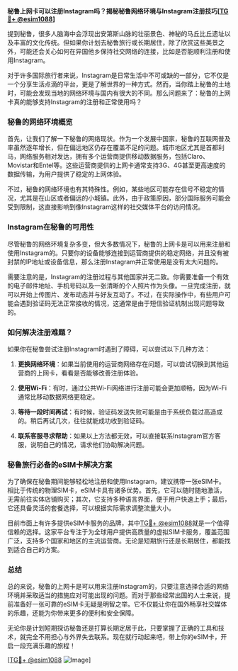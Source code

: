 **秘鲁上网卡可以注册Instagram吗？揭秘秘鲁网络环境与Instagram注册技巧[[TG💪+ @esim1088](https://t.me/s/esim1088)]**

提到秘鲁，很多人脑海中会浮现出安第斯山脉的壮丽景色、神秘的马丘比丘遗址以及丰富的文化传统。但如果你计划去秘鲁旅行或长期居住，除了欣赏这些美景之外，可能还会关心如何在异国他乡保持社交网络的连接，比如是否能顺利注册和使用Instagram。

对于许多国际旅行者来说，Instagram是日常生活中不可或缺的一部分，它不仅是一个分享生活点滴的平台，更是了解世界的一种方式。然而，当你踏上秘鲁的土地时，可能会发现当地的网络环境与国内有很大的不同。那么问题来了：秘鲁的上网卡真的能够支持Instagram的注册和正常使用吗？

### 秘鲁的网络环境概览

首先，让我们了解一下秘鲁的网络现状。作为一个发展中国家，秘鲁的互联网普及率虽然逐年增长，但在偏远地区仍存在覆盖不足的问题。城市地区尤其是首都利马，网络服务相对发达，拥有多个运营商提供移动数据服务，包括Claro、Movistar和Entel等。这些运营商提供的上网卡通常支持3G、4G甚至更高速度的数据传输，为用户提供了稳定的上网体验。

不过，秘鲁的网络环境也有其特殊性。例如，某些地区可能存在信号不稳定的情况，尤其是在山区或者偏远的小城镇。此外，由于政策原因，部分国际服务可能会受到限制，这直接影响到像Instagram这样的社交媒体平台的访问情况。

### Instagram在秘鲁的可用性

尽管秘鲁的网络环境复杂多变，但大多数情况下，秘鲁的上网卡是可以用来注册和使用Instagram的。只要你的设备能够连接到运营商提供的稳定网络，并且没有被封禁的IP地址或设备信息，那么注册Instagram并正常使用是没有太大问题的。

需要注意的是，Instagram的注册过程与其他国家并无二致。你需要准备一个有效的电子邮件地址、手机号码以及一张清晰的个人照片作为头像。一旦完成注册，就可以开始上传图片、发布动态并与好友互动了。不过，在实际操作中，有些用户可能会遇到验证码无法正常接收的情况，这通常是由于短信验证机制出现问题导致的。

### 如何解决注册难题？

如果你在秘鲁尝试注册Instagram时遇到了障碍，可以尝试以下几种方法：

1. **更换网络环境**：如果当前使用的运营商网络存在问题，可以尝试切换到其他运营商的上网卡，看看是否能够改善注册体验。
   
2. **使用Wi-Fi**：有时，通过公共Wi-Fi网络进行注册可能会更加顺畅，因为Wi-Fi通常比移动数据网络更稳定。
   
3. **等待一段时间再试**：有时候，验证码发送失败可能是由于系统负载过高造成的。稍后再试几次，往往就能成功收到验证码。

4. **联系客服寻求帮助**：如果以上方法都无效，可以直接联系Instagram官方客服，说明自己的情况，请求他们协助解决问题。

### 秘鲁旅行必备的eSIM卡解决方案

为了确保在秘鲁期间能够轻松地注册和使用Instagram，建议携带一张eSIM卡。相比于传统的物理SIM卡，eSIM卡具有诸多优势。首先，它可以随时随地激活，无需前往实体店铺购买；其次，它支持多种语言界面，便于用户快速上手；最后，它还具备灵活的套餐选择，可以根据实际需求调整流量大小。

目前市面上有许多提供eSIM卡服务的品牌，其中[TG💪+ @esim1088](https://t.me/s/esim1088)就是一个值得信赖的选择。这家平台专注于为全球用户提供高质量的虚拟SIM卡服务，覆盖范围广泛，支持多个国家和地区的主流运营商。无论是短期旅行还是长期居住，都能找到适合自己的方案。

### 总结

总的来说，秘鲁的上网卡是可以用来注册Instagram的，只要注意选择合适的网络环境并采取适当的措施应对可能出现的问题。而对于那些经常出国的人士来说，提前准备好一张可靠的eSIM卡无疑是明智之举。它不仅能让你在国外畅享社交媒体的乐趣，还能为你带来更多的便利和安全保障。

无论你是计划短期探访秘鲁还是打算长期定居于此，只要掌握了正确的工具和技术，就完全不用担心与外界失去联系。现在就行动起来吧，带上你的eSIM卡，开启一段充满乐趣的旅程！

[[TG💪+ @esim1088](https://t.me/s/esim1088) ![Image](https://i.postimg.cc/4NQfJmqS/Snipaste-2025-05-13-00-14-12.png)]